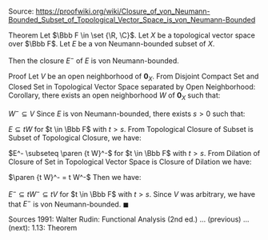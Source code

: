 # 

Source: https://proofwiki.org/wiki/Closure_of_von_Neumann-Bounded_Subset_of_Topological_Vector_Space_is_von_Neumann-Bounded

Theorem
Let $\Bbb F \in \set {\R, \C}$.
Let $X$ be a topological vector space over $\Bbb F$.
Let $E$ be a von Neumann-bounded subset of $X$.

Then the closure $E^-$ of $E$ is von Neumann-bounded.


Proof
Let $V$ be an open neighborhood of ${\mathbf 0}_X$.
From Disjoint Compact Set and Closed Set in Topological Vector Space separated by Open Neighborhood: Corollary, there exists an open neighborhood $W$ of ${\mathbf 0}_X$ such that: 

$W^- \subseteq V$
Since $E$ is von Neumann-bounded, there exists $s > 0$ such that: 

$E \subseteq t W$ for $t \in \Bbb F$ with $t > s$.
From Topological Closure of Subset is Subset of Topological Closure, we have: 

$E^- \subseteq \paren {t W}^-$ for $t \in \Bbb F$ with $t > s$.
From Dilation of Closure of Set in Topological Vector Space is Closure of Dilation we have: 

$\paren {t W}^- = t W^-$
Then we have: 

$E^- \subseteq t W^- \subseteq t V$ for $t \in \Bbb F$ with $t > s$.
Since $V$ was arbitrary, we have that $E^-$ is von Neumann-bounded.
$\blacksquare$


Sources
1991: Walter Rudin: Functional Analysis (2nd ed.) ... (previous) ... (next): $1.13$: Theorem




